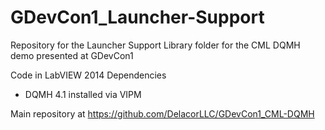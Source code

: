 # GDevCon1_Launcher-Support
Repository for the Launcher Support Library folder for the CML DQMH demo presented at GDevCon1


Code in LabVIEW 2014
Dependencies
* DQMH 4.1 installed via VIPM

Main repository at https://github.com/DelacorLLC/GDevCon1_CML-DQMH
